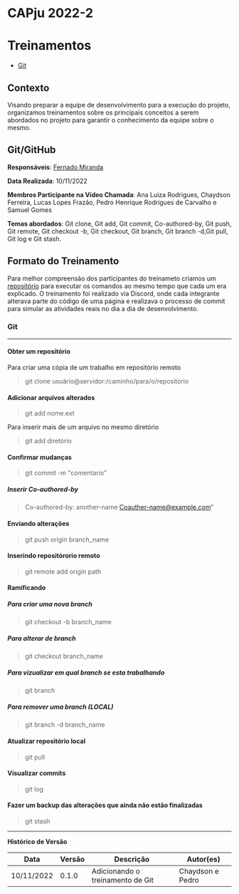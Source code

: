 # CAPju 2022-2

# Treinamentos

- [Git](#Git)

## Contexto

Visando preparar a equipe de desenvolvimento para a execução do projeto, organizamos treinamentos sobre os principais conceitos a serem abordados no projeto para garantir o conhecimento da equipe sobre o mesmo.


## Git/GitHub

**Responsáveis**: [Fernado Miranda](https://github.com/ilus1)

**Data Realizada**: 10/11/2022

**Membros Participante na Vídeo Chamada**: Ana Luiza Rodrigues, Chaydson Ferreira, Lucas Lopes Frazão, Pedro Henrique Rodrigues de Carvalho e Samuel Gomes

**Temas abordados**: Git clone, Git add, Git commit, Co-authored-by, Git push, Git remote, Git checkout -b, Git checkout, Git branch, Git branch -d,Git pull, Git log e Git stash.

## Formato do Treinamento

Para melhor compreensão dos participantes do treinameto criamos um [repositório](https://github.com/ilus1/2022-2-CAPJu-Doc) para executar os comandos ao mesmo tempo que cada um era explicado. O treinamento foi realizado via Discord, onde cada integrante alterava parte do código de uma página e realizava o processo de commit para simular as atividades reais no dia a dia de desenvolvimento.

### Git

---

#### Obter um repositório

Para criar uma cópia de um trabalho em repositório remoto

> git clone usuário@servidor:/caminho/para/o/repositório

#### Adicionar arquivos alterados

> git add nome.ext

Para inserir mais de um arquivo no mesmo diretório

> git add diretório

#### Confirmar mudanças

> git commit -m "comentario"

##### Inserir Co-authored-by

> Co-authored-by: another-name <Coauther-name@example.com>"

#### Enviando alterações

> git push origin branch_name

#### Inserindo repositórorio remoto

> git remote add origin path

#### Ramificando

##### Para criar uma nova branch

> git checkout -b branch_name

##### Para alterar de branch

> git checkout branch_name

##### Para vizualizar em qual branch se esta trabalhando

> git branch

##### Para remover uma branch (LOCAL)

> git branch -d branch_name

#### Atualizar repositório local

> git pull

#### Visualizar commits

> git log

#### Fazer um backup das alterações que ainda não estão finalizadas

> git stash

---


**Histórico de Versão**

| Data       | Versão | Descrição                                        | Autor(es)       |
| ---------- | ------ | ------------------------------------------------ | --------------- |
| 10/11/2022 | 0.1.0    | Adicionando o treinamento de Git                 | Chaydson e Pedro|